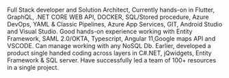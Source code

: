 Full Stack developer and Solution Architect, Currently hands-on in Flutter, GraphQL, .NET CORE WEB API, DOCKER, SQL/Stored procedure, Azure DevOps, YAML & Classic Pipelines, Azure App Services, GIT, Android Studio and Visual Studio. Good hands-on experience working with Entity Framework, SAML 2.0/OKTA, Typescript, Angular 11,Google maps API and VSCODE. Can manage working with any NoSQL Db. Earlier, developed a product single handed coding across layers in C#.NET, jQwidgets, Entity Framework & SQL server. Have successfully led a team of 100+ resources in a single project.
